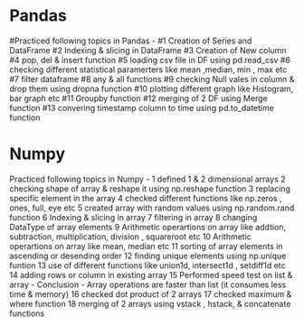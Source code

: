 # Pandas
 #Practiced following topics in Pandas -
   #1  Creation of Series and DataFrame
   #2  Indexing & slicing in DataFrame
   #3  Creation of New column
   #4  pop, del & insert function
   #5  loading csv file in DF using pd.read_csv
   #6  checking different statistical paramerters like mean ,median, min , max etc
   #7  filter dataframe
   #8  any & all functions
   #9  checking Null vales in column & drop them using dropna function
   #10  plotting different graph like Histogram, bar graph etc
   #11  Groupby function
   #12  merging of 2 DF using Merge function
   #13  convering timestamp column to time using pd.to_datetime function

# Numpy
Practiced following topics in Numpy -
    1  defined 1 & 2 dimensional arrays
    2  checking shape of array & reshape it using np.reshape function
    3  replacing specific element in the array
    4  checked different functions like np.zeros , ones, full, eye etc
    5  created array with random values using np.random.rand function
    6  Indexing & slicing in array
    7  filtering in array
    8  changing DataType of array elements
    9  Arithmetic operartions on array like addtion, subtraction, multiplication, division , squareroot etc
   10  Arithmetic operartions on array like mean, median etc
   11  sorting of array elements in ascending or desending order
   12  finding unique elements using np.unique funtion
   13  use of different functions like union1d, intersect1d , setdiff1d etc
   14  adding rows or column in existing array
   15  Performed speed test on list & array - Conclusion - Array operations are faster than list (it consumes less time & memory)
   16  checked dot product of 2 arrays
   17  checked maximum & where function
   18  merging of 2 arrays using vstack , hstack, & concatenate functions

